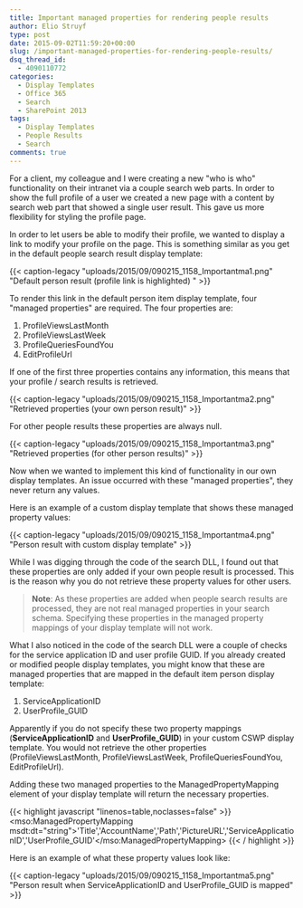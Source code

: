 ```yaml
---
title: Important managed properties for rendering people results
author: Elio Struyf
type: post
date: 2015-09-02T11:59:20+00:00
slug: /important-managed-properties-for-rendering-people-results/
dsq_thread_id:
  - 4090110772
categories:
  - Display Templates
  - Office 365
  - Search
  - SharePoint 2013
tags:
  - Display Templates
  - People Results
  - Search
comments: true
---
```


For a client, my colleague and I were creating a new "who is who" functionality on their intranet via a couple search web parts. In order to show the full profile of a user we created a new page with a content by search web part that showed a single user result. This gave us more flexibility for styling the profile page.

In order to let users be able to modify their profile, we wanted to display a link to modify your profile on the page. This is something similar as you get in the default people search result display template:

{{< caption-legacy "uploads/2015/09/090215_1158_Importantma1.png" "Default person result (profile link is highlighted) " >}}

To render this link in the default person item display template, four "managed properties" are required. The four properties are:

1.  ProfileViewsLastMonth
2.  ProfileViewsLastWeek
3.  ProfileQueriesFoundYou
4.  EditProfileUrl

If one of the first three properties contains any information, this means that your profile / search results is retrieved.

{{< caption-legacy "uploads/2015/09/090215_1158_Importantma2.png" "Retrieved properties (your own person result)" >}}

For other people results these properties are always null.

{{< caption-legacy "uploads/2015/09/090215_1158_Importantma3.png" "Retrieved properties (for other person results)" >}}

Now when we wanted to implement this kind of functionality in our own display templates. An issue occurred with these "managed properties", they never return any values.

Here is an example of a custom display template that shows these managed property values:

{{< caption-legacy "uploads/2015/09/090215_1158_Importantma4.png" "Person result with custom display template" >}}

While I was digging through the code of the search DLL, I found out that these properties are only added if your own people result is processed. This is the reason why you do not retrieve these property values for other users.

> **Note**: As these properties are added when people search results are processed, they are not real managed properties in your search schema. Specifying these properties in the managed property mappings of your display template will not work.

What I also noticed in the code of the search DLL were a couple of checks for the service application ID and user profile GUID. If you already created or modified people display templates, you might know that these are managed properties that are mapped in the default item person display template:

1.  ServiceApplicationID
2.  UserProfile_GUID

Apparently if you do not specify these two property mappings (**ServiceApplicationID** and **UserProfile_GUID**) in your custom CSWP display template. You would not retrieve the other properties (ProfileViewsLastMonth, ProfileViewsLastWeek, ProfileQueriesFoundYou, EditProfileUrl).

Adding these two managed properties to the ManagedPropertyMapping element of your display template will return the necessary properties.

{{< highlight javascript "linenos=table,noclasses=false" >}}
<mso:ManagedPropertyMapping msdt:dt="string">'Title','AccountName','Path','PictureURL','ServiceApplicationID','UserProfile_GUID'</mso:ManagedPropertyMapping>
{{< / highlight >}}

Here is an example of what these property values look like:

{{< caption-legacy "uploads/2015/09/090215_1158_Importantma5.png" "Person result when ServiceApplicationID and UserProfile_GUID is mapped" >}}